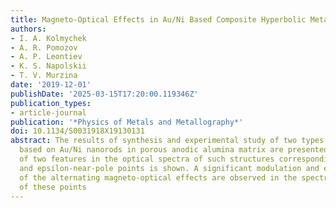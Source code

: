 ```yaml
---
title: Magneto-Optical Effects in Au/Ni Based Composite Hyperbolic Metamaterials
authors:
- I. A. Kolmychek
- A. R. Pomozov
- A. P. Leontiev
- K. S. Napolskii
- T. V. Murzina
date: '2019-12-01'
publishDate: '2025-03-15T17:20:00.119346Z'
publication_types:
- article-journal
publication: '*Physics of Metals and Metallography*'
doi: 10.1134/S0031918X19130131
abstract: The results of synthesis and experimental study of two types of nanocomposites
  based on Au/Ni nanorods in porous anodic alumina matrix are presented. The existence
  of two features in the optical spectra of such structures corresponding epsilon-near-zero
  and epsilon-near-pole points is shown. A significant modulation and enhancement
  of the alternating magneto-optical effects are observed in the spectral vicinity
  of these points
---
```

